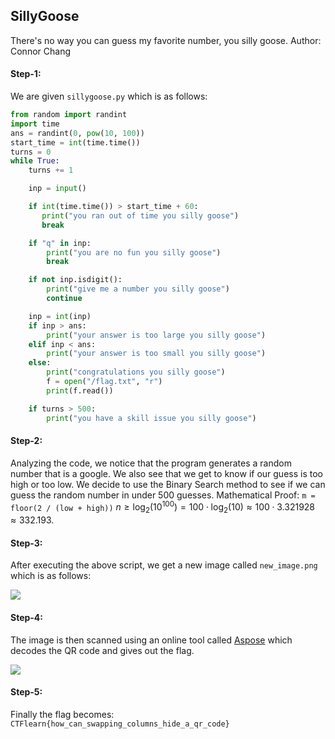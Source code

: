 ## SillyGoose
There's no way you can guess my favorite number, you silly goose. Author: Connor Chang

#### Step-1:
We are given `sillygoose.py` which is as follows:

```py
from random import randint
import time
ans = randint(0, pow(10, 100))
start_time = int(time.time())
turns = 0
while True:
    turns += 1

    inp = input()

    if int(time.time()) > start_time + 60:
       print("you ran out of time you silly goose") 
       break

    if "q" in inp:
        print("you are no fun you silly goose")
        break

    if not inp.isdigit():
        print("give me a number you silly goose")
        continue

    inp = int(inp)
    if inp > ans:
        print("your answer is too large you silly goose")
    elif inp < ans:
        print("your answer is too small you silly goose")
    else:
        print("congratulations you silly goose")
        f = open("/flag.txt", "r")
        print(f.read())

    if turns > 500:
        print("you have a skill issue you silly goose")
```

#### Step-2:
Analyzing the code, we notice that the program generates a random number that is a google. We also see that we get to know if our guess is too high or too low.
We decide to use the Binary Search method to see if we can guess the random number in under 500 guesses.
Mathematical Proof:
`m = floor(2 / (low + high))`
$n \geq \log_{2}(10^{100}) = 100 \cdot \log_{2}(10) \approx 100 \cdot 3.321928 \approx 332.193$.

#### Step-3:
After executing the above script, we get a new image called `new_image.png` which is as follows:

<img src="new_image.png">

#### Step-4:
The image is then scanned using an online tool called [Aspose](https://products.aspose.app/barcode/recognize) which decodes the QR code and gives out the flag.

<img src="Flag.png">

#### Step-5:
Finally the flag becomes:
`CTFlearn{how_can_swapping_columns_hide_a_qr_code}`
